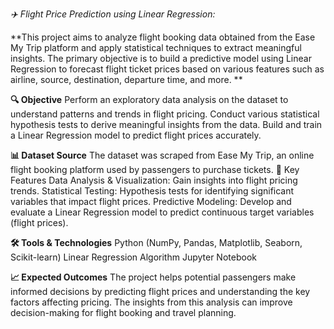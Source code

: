*✈️ Flight Price Prediction using Linear Regression:*

**This project aims to analyze flight booking data obtained from the Ease My Trip platform and apply statistical techniques to extract meaningful insights. The primary objective is to build a predictive model using Linear Regression to forecast flight ticket prices based on various features such as airline, source, destination, departure time, and more.
**

**🔍 Objective**
Perform an exploratory data analysis on the dataset to understand patterns and trends in flight pricing.
Conduct various statistical hypothesis tests to derive meaningful insights from the data.
Build and train a Linear Regression model to predict flight prices accurately.


**📊 Dataset Source**
The dataset was scraped from Ease My Trip, an online flight booking platform used by passengers to purchase tickets.
🚀 Key Features
Data Analysis & Visualization: Gain insights into flight pricing trends.
Statistical Testing: Hypothesis tests for identifying significant variables that impact flight prices.
Predictive Modeling: Develop and evaluate a Linear Regression model to predict continuous target variables (flight prices).

**🛠️ Tools & Technologies**
Python (NumPy, Pandas, Matplotlib, Seaborn, Scikit-learn)
Linear Regression Algorithm
Jupyter Notebook

**📈 Expected Outcomes**
The project helps potential passengers make informed decisions by predicting flight prices and understanding the key factors affecting pricing. The insights from this analysis can improve decision-making for flight booking and travel planning.
